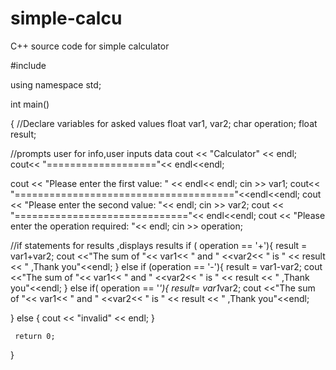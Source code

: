 # simple-calcu
C++ source code for simple calculator 

#include <iostream>

using namespace std;

int main()

{
//Declare variables for asked values
 float var1, var2;
 char operation;
 float result;

 //prompts user for info,user inputs data
cout << "Calculator" << endl;
cout<< "==================="<< endl<<endl;

cout << "Please enter the first value: " << endl<< endl;
cin >> var1;
cout<< "======================================"<<endl<<endl;
cout << "Please enter the second value: "<< endl;
cin >> var2;
cout << "=============================="<< endl<<endl;
cout << "Please enter the operation required: "<< endl;
cin >> operation;

//if statements for results ,displays results
if ( operation == '+'){
    result = var1+var2;
    cout <<"The sum of  "<< var1<< " and " <<var2<< " is " << result << " ,Thank you"<<endl;
}
else if (operation == '-'){
    result = var1-var2;
    cout <<"The sum of  "<< var1<< " and " <<var2<< " is " << result << " ,Thank you"<<endl;
}
 else if( operation == '*'){
    result= var1*var2;
    cout <<"The sum of  "<< var1<< " and " <<var2<< " is " << result << " ,Thank you"<<endl;

}
else {
    cout << "invalid" << endl;
 }






     return 0;

}




